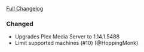 [Full Changelog][changelog]

### Changed

- Upgrades Plex Media Server to 1.14.1.5488
- Limit supported machines (#10) (@HoppingMonk)

[changelog]: https://github.com/hassio-addons/addon-plex/compare/v1.1.0...v1.1.1
